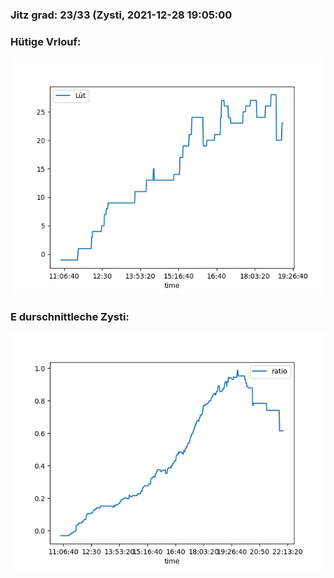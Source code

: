 ### Jitz grad: 23/33 (Zysti, 2021-12-28 19:05:00

### Hütige Vrlouf:
![Graph](Today.png)

### E durschnittleche Zysti:
![Graph](Zysti.png)